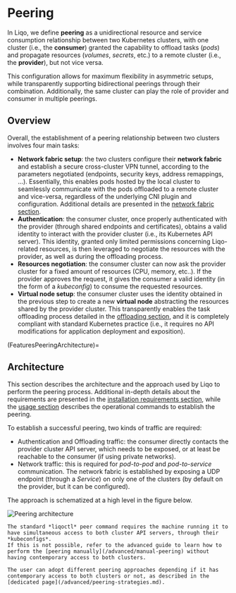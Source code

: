# Peering

In Liqo, we define **peering** as a unidirectional resource and service consumption relationship between two Kubernetes clusters, with one cluster (i.e., the **consumer**) granted the capability to offload tasks (*pods*) and propagate resources (*volumes*, *secrets*, etc.) to a remote cluster (i.e., the **provider**), but not vice versa.

This configuration allows for maximum flexibility in asymmetric setups, while transparently supporting bidirectional peerings through their combination.
Additionally, the same cluster can play the role of provider and consumer in multiple peerings.

## Overview

Overall, the establishment of a peering relationship between two clusters involves four main tasks:

* **Network fabric setup**: the two clusters configure their **network fabric** and establish a secure cross-cluster VPN tunnel, according to the parameters negotiated (endpoints, security keys, address remappings, ...).
Essentially, this enables pods hosted by the local cluster to seamlessly communicate with the pods offloaded to a remote cluster and vice-versa, regardless of the underlying CNI plugin and configuration.
Additional details are presented in the [network fabric section](/features/network-fabric).
* **Authentication**: the consumer cluster, once properly authenticated with the provider (through shared endpoints and certificates), obtains a valid identity to interact with the provider cluster (i.e., its Kubernetes API server).
This identity, granted only limited permissions concerning Liqo-related resources, is then leveraged to negotiate the resources with the provider, as well as during the offloading process.
* **Resources negotiation**: the consumer cluster can now ask the provider cluster for a fixed amount of resources (CPU, memory, etc..).
If the provider approves the request, it gives the consumer a valid identity (in the form of a *kubeconfig*) to consume the requested resources.
* **Virtual node setup**: the consumer cluster uses the identity obtained in the previous step to create a new **virtual node** abstracting the resources shared by the provider cluster.
This transparently enables the task offloading process detailed in the [offloading section](/features/offloading), and it is completely compliant with standard Kubernetes practice (i.e., it requires no API modifications for application deployment and exposition).

(FeaturesPeeringArchitecture)=

## Architecture

This section describes the architecture and the approach used by Liqo to perform the peering process.
Additional in-depth details about the requirements are presented in the [installation requirements section](/installation/requirements), while the [usage section](/usage/peer) describes the operational commands to establish the peering.

To establish a successful peering, two kinds of traffic are required:

* Authentication and Offloading traffic: the consumer directly contacts the provider cluster API server, which needs to be exposed, or at least be reachable to the consumer (if using private networks).
* Network traffic: this is required for *pod-to-pod* and *pod-to-service* communication.
The network fabric is established by exposing a UDP endpoint (through a *Service*) on only one of the clusters (by default on the provider, but it can be configured).

The approach is schematized at a high level in the figure below.

![Peering architecture](/_static/images/features/peering/peering-arch.drawio.svg)

```{warning}
The standard *liqoctl* peer command requires the machine running it to have simultaneous access to both cluster API servers, through their *kubeconfigs*.
If this is not possible, refer to the advanced guide to learn how to perform the [peering manually](/advanced/manual-peering) without having contemporary access to both clusters.
```

```{admonition} Note
The user can adopt different peering approaches depending if it has contemporary access to both clusters or not, as described in the [dedicated page](/advanced/peering-strategies.md). 
```
